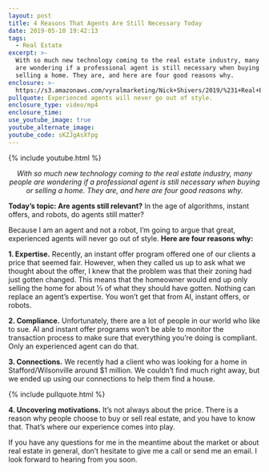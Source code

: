 ```yaml
---
layout: post
title: 4 Reasons That Agents Are Still Necessary Today
date: 2019-05-10 19:42:13
tags:
  - Real Estate
excerpt: >-
  With so much new technology coming to the real estate industry, many people
  are wondering if a professional agent is still necessary when buying or
  selling a home. They are, and here are four good reasons why.
enclosure: >-
  https://s3.amazonaws.com/vyralmarketing/Nick+Shivers/2019/%231+Real+Estate+Team+in+the+Portland+Metro+_+SW+Washington+Are+Agents+Still+Relevant_.mp4
pullquote: Experienced agents will never go out of style.
enclosure_type: video/mp4
enclosure_time:
use_youtube_image: true
youtube_alternate_image:
youtube_code: sKZJgAsXfpg
---
```


{% include youtube.html %}

<p style="text-align: center;"><em>With so much new technology coming to the real estate industry, many people are wondering if a professional agent is still necessary when buying or selling a home. They are, and here are four good reasons why.</em></p>

**Today’s topic: Are agents still relevant?** In the age of algorithms, instant offers, and robots, do agents still matter?

Because I am an agent and not a robot, I’m going to argue that great, experienced agents will never go out of style. **Here are four reasons why:**

**1\. Expertise.** Recently, an instant offer program offered one of our clients a price that seemed fair. However, when they called us up to ask what we thought about the offer, I knew that the problem was that their zoning had just gotten changed. This means that the homeowner would end up only selling the home for about ⅓ of what they should have gotten. Nothing can replace an agent’s expertise. You won’t get that from AI, instant offers, or robots.

**2\. Compliance.** Unfortunately, there are a lot of people in our world who like to sue. AI and instant offer programs won’t be able to monitor the transaction process to make sure that everything you’re doing is compliant. Only an experienced agent can do that.

**3\. Connections.** We recently had a client who was looking for a home in Stafford/Wilsonville around $1 million. We couldn’t find much right away, but we ended up using our connections to help them find a house.

{% include pullquote.html %}

**4\. Uncovering motivations.** It’s not always about the price. There is a reason why people choose to buy or sell real estate, and you have to know that. That’s where our experience comes into play.

If you have any questions for me in the meantime about the market or about real estate in general, don’t hesitate to give me a call or send me an email. I look forward to hearing from you soon.